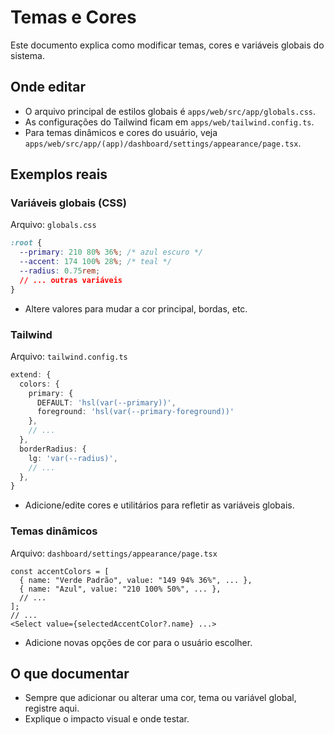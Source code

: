 # Temas e Cores

Este documento explica como modificar temas, cores e variáveis globais do sistema.

## Onde editar
- O arquivo principal de estilos globais é `apps/web/src/app/globals.css`.
- As configurações do Tailwind ficam em `apps/web/tailwind.config.ts`.
- Para temas dinâmicos e cores do usuário, veja `apps/web/src/app/(app)/dashboard/settings/appearance/page.tsx`.

## Exemplos reais
### Variáveis globais (CSS)
Arquivo: `globals.css`
```css
:root {
  --primary: 210 80% 36%; /* azul escuro */
  --accent: 174 100% 28%; /* teal */
  --radius: 0.75rem;
  // ... outras variáveis
}
```
- Altere valores para mudar a cor principal, bordas, etc.

### Tailwind
Arquivo: `tailwind.config.ts`
```ts
extend: {
  colors: {
    primary: {
      DEFAULT: 'hsl(var(--primary))',
      foreground: 'hsl(var(--primary-foreground))'
    },
    // ...
  },
  borderRadius: {
    lg: 'var(--radius)',
    // ...
  },
}
```
- Adicione/edite cores e utilitários para refletir as variáveis globais.

### Temas dinâmicos
Arquivo: `dashboard/settings/appearance/page.tsx`
```tsx
const accentColors = [
  { name: "Verde Padrão", value: "149 94% 36%", ... },
  { name: "Azul", value: "210 100% 50%", ... },
  // ...
];
// ...
<Select value={selectedAccentColor?.name} ...>
```
- Adicione novas opções de cor para o usuário escolher.

## O que documentar
- Sempre que adicionar ou alterar uma cor, tema ou variável global, registre aqui.
- Explique o impacto visual e onde testar. 